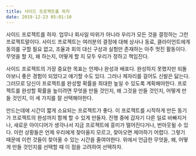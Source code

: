 ```yaml
---
title: 사이드 프로젝트를 하자
date: 2019-12-23 05:01:10
---
```

사이드 프로젝트를 하자. 업무나 회사일 따위가 아니라 우리가 모든 것을 결정하는 그런 프로젝트말이다. 사이드 프로젝트는 여러분의 결정에 대해 상사나 동료, 클라이언트에게 동의를 구할 필요 없고, 조율과 회의 대신 구상과 실험만 존재하는 아주 멋진 활동이다. 무엇을 할 지, 왜 하는지, 어떻게 할 지 모두 우리가 정하고 책임진다.

사이드 프로젝트의 가장 중요한 목표는 언제나 완성과 배포다. 완성하지 못했지만 되돌아보니 좋은 경험이 되었다고 얘기할 수도 있다. 그러나 제자리를 걸어도 신발은 닳는다. 그러므로 당신이 프로젝트를 완성할 확률을 최대한 높일 수 있도록 계획해야한다. 프로젝트를 완성할 확률을 높이려면 무엇을 만들 것인지, 왜 그것을 만들 것인지, 어떻게 만들 것인지, 이 세 가지를 잘 선택해야한다.

만드는데에 시간이 짧게 소요되는 프로젝트가 좋다. 이 프로젝트를 시작하게 만든 동기가 프로젝트의 완성까지 함께 할 수 있게 만들자. 진행 중에 갑자기 다른 일로 바빠지거나, 새로운 아이디어가 생각나서 지금 프로젝트에 흥미가 떨어진다거나, 번아웃될 수 있다. 이런 상황들은 언제 우리에게 찾아올지 모르고, 찾아오면 제어하기 어렵다. 그렇기 때문에 이런 것들이 찾아올 수 있는 시간을 줄여야한다. 위에서 언급한 무엇을, 왜, 어떻게 만들 것인지를 선택할 때 이 점을 고려하여 선택하자.